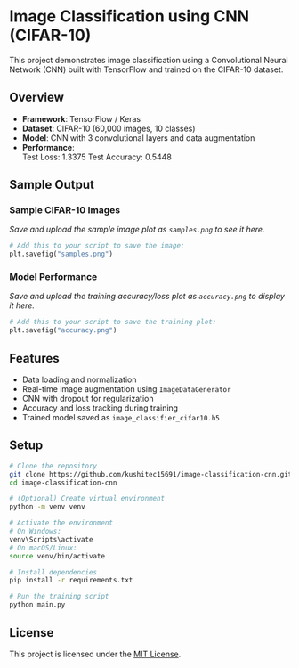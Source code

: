 # Image Classification using CNN (CIFAR-10)

This project demonstrates image classification using a Convolutional Neural Network (CNN) built with TensorFlow and trained on the CIFAR-10 dataset.

## Overview

- **Framework**: TensorFlow / Keras  
- **Dataset**: CIFAR-10 (60,000 images, 10 classes)  
- **Model**: CNN with 3 convolutional layers and data augmentation  
- **Performance**:  
 Test Loss: 1.3375
 Test Accuracy: 0.5448

## Sample Output

### Sample CIFAR-10 Images  
*Save and upload the sample image plot as `samples.png` to see it here.*

```python
# Add this to your script to save the image:
plt.savefig("samples.png")
```

### Model Performance  
*Save and upload the training accuracy/loss plot as `accuracy.png` to display it here.*

```python
# Add this to your script to save the training plot:
plt.savefig("accuracy.png")
```

## Features

- Data loading and normalization  
- Real-time image augmentation using `ImageDataGenerator`  
- CNN with dropout for regularization  
- Accuracy and loss tracking during training  
- Trained model saved as `image_classifier_cifar10.h5`

## Setup

```bash
# Clone the repository
git clone https://github.com/kushitec15691/image-classification-cnn.git
cd image-classification-cnn

# (Optional) Create virtual environment
python -m venv venv

# Activate the environment
# On Windows:
venv\Scripts\activate
# On macOS/Linux:
source venv/bin/activate

# Install dependencies
pip install -r requirements.txt

# Run the training script
python main.py
```

## License

This project is licensed under the [MIT License](LICENSE).
